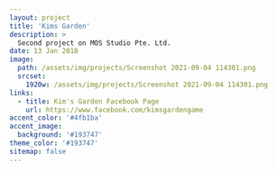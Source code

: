 ```yaml
---
layout: project
title: 'Kims Garden'
description: >
  Second project on MOS Studio Pte. Ltd.
date: 13 Jan 2018
image: 
  path: /assets/img/projects/Screenshot 2021-09-04 114301.png
  srcset: 
    1920w: /assets/img/projects/Screenshot 2021-09-04 114301.png
links:
  - title: Kim's Garden Facebook Page
    url: https://www.facebook.com/kimsgardengame
accent_color: '#4fb1ba'
accent_image:
  background: '#193747'
theme_color: '#193747'
sitemap: false
---
```

